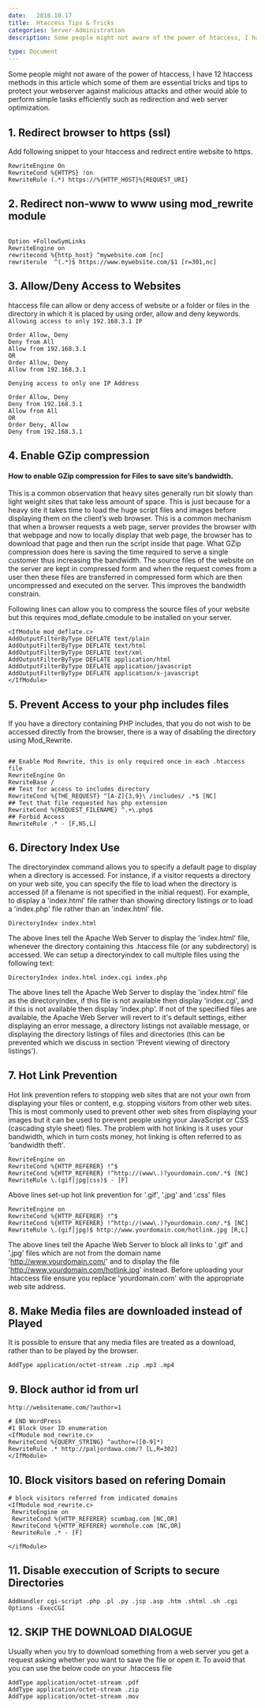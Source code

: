 ```yaml
---
date:	2018.10.17
title:	Htaccess Tips & Tricks 
categories: Server-Administration
description: Some people might not aware of the power of htaccess, I have 12 htaccess methods in this article which some of them are essential tricks and tips to protect your webserver against malicious attacks and other would able to perform simple tasks efficiently such as redirection and web server optimization.

type: Document
---
```

Some people might not aware of the power of htaccess, I have 12 htaccess methods in this article which some of them are essential tricks and tips to protect your webserver against malicious attacks and other would able to perform simple tasks efficiently such as redirection and web server optimization.   

## 1. Redirect browser to https (ssl)
Add following snippet to your htaccess and redirect entire website to https.
```
RewriteEngine On
RewriteCond %{HTTPS} !on
RewriteRule (.*) https://%{HTTP_HOST}%{REQUEST_URI}

```
## 2. Redirect non-www to www using mod_rewrite  module
```

Option +FollowSymLinks
RewriteEngine on
rewritecond %{http_host} ^mywebsite.com [nc]
rewriterule  ^(.*)$ https://www.mywebsite.com/$1 [r=301,nc]

```

## 3. Allow/Deny Access to Websites
htaccess file can allow or deny access of website or a folder or files in the directory in which it is placed by using order, allow and deny keywords.
`Allowing access to only 192.168.3.1 IP`
```
Order Allow, Deny
Deny from All
Allow from 192.168.3.1
OR
Order Allow, Deny
Allow from 192.168.3.1
```
`Denying access to only one IP Address`   
```
Order Allow, Deny
Deny from 192.168.3.1
Allow from All
OR
Order Deny, Allow
Deny from 192.168.3.1
```



## 4. Enable GZip compression
#### How to enable GZip compression for Files to save site’s bandwidth.
This is a common observation that heavy sites generally run bit slowly than light weight sites that take less amount of space. This is just because for a heavy site it takes time to load the huge script files and images before displaying them on the client’s web browser.
This is a common mechanism that when a browser requests a web page, server provides the browser with that webpage and now to locally display that web page, the browser has to download that page and then run the script inside that page.
What GZip compression does here is saving the time required to serve a single customer thus increasing the bandwidth. The source files of the website on the server are kept in compressed form and when the request comes from a user then these files are transferred in compressed form which are then uncompressed and executed on the server. This improves the bandwidth constrain.   


Following lines can allow you to compress the source files of your website but this requires mod_deflate.cmodule to be installed on your server.
```
<IfModule mod_deflate.c>
AddOutputFilterByType DEFLATE text/plain
AddOutputFilterByType DEFLATE text/html
AddOutputFilterByType DEFLATE text/xml
AddOutputFilterByType DEFLATE application/html
AddOutputFilterByType DEFLATE application/javascript
AddOutputFilterByType DEFLATE application/x-javascript
</IfModule>
```
## 5. Prevent Access to your php includes files
If you have a directory containing PHP includes, that you do not wish to be accessed directly from the browser, there is a way of disabling the directory using Mod_Rewrite. 
```

## Enable Mod Rewrite, this is only required once in each .htaccess file
RewriteEngine On 
RewriteBase / 
## Test for access to includes directory
RewriteCond %{THE_REQUEST} ^[A-Z]{3,9}\ /includes/ .*$ [NC] 
## Test that file requested has php extension 
RewriteCond %{REQUEST_FILENAME} ^.+\.php$ 
## Forbid Access 
RewriteRule .* - [F,NS,L]
```
## 6. Directory Index Use
The directoryindex command allows you to specify a default page to display when a directory is accessed. For instance, if a visitor requests a directory on your web site, you can specify the file to load when the directory is accessed (if a filename is not specified in the initial request). For example, to display a 'index.html' file rather than showing directory listings or to load a 'index.php' file rather than an 'index.html' file.
```
DirectoryIndex index.html
```
The above lines tell the Apache Web Server to display the 'index.html' file, whenever the directory containing this .htaccess file (or any subdirectory) is accessed.
We can setup a directoryindex to call multiple files using the following text:
```
DirectoryIndex index.html index.cgi index.php
```
The above lines tell the Apache Web Server to display the 'index.html' file as the directoryindex, if this file is not available then display 'index.cgi', and if this is not available then display 'index.php'.
If not of the specified files are available, the Apache Web Server will revert to it's default settings, either displaying an error message, a directory listings not available message, or displaying the directory listings of files and directories (this can be prevented which we discuss in section 'Prevent viewing of directory listings').

## 7. Hot Link Prevention
Hot link prevention refers to stopping web sites that are not your own from displaying your files or content, e.g. stopping visitors from other web sites. This is most commonly used to prevent other web sites from displaying your images but it can be used to prevent people using your JavaScript or CSS (cascading style sheet) files. The problem with hot linking is it uses your bandwidth, which in turn costs money, hot linking is often referred to as 'bandwidth theft'.
```
RewriteEngine on
RewriteCond %{HTTP_REFERER} !^$
RewriteCond %{HTTP_REFERER} !^http://(www\.)?yourdomain.com/.*$ [NC]
RewriteRule \.(gif|jpg|css)$ - [F]
```
Above lines  set-up hot link prevention for '.gif', '.jpg' and '.css' files
```
RewriteEngine on
RewriteCond %{HTTP_REFERER} !^$
RewriteCond %{HTTP_REFERER} !^http://(www\.)?yourdomain.com/.*$ [NC]
RewriteRule \.(gif|jpg)$ http://www.yourdomain.com/hotlink.jpg [R,L]
```
The above lines tell the Apache Web Server to block all links to '.gif' and '.jpg' files which are not from the domain name 'http://www.yourdomain.com/' and to display the file 'http://www.yourdomain.com/hotlink.jpg' instead. Before uploading your .htaccess file ensure you replace 'yourdomain.com' with the appropriate web site address.

## 8. Make Media files are downloaded instead of Played
It is possible to ensure that any media files are treated as a download, rather than to be played by the browser.
```
AddType application/octet-stream .zip .mp3 .mp4
```
## 9. Block author id from url
`http://websitename.com/?author=1`
```
# END WordPress
#1 Block User ID enumeration
<IfModule mod_rewrite.c>
RewriteCond %{QUERY_STRING} ^author=([0-9]*)
RewriteRule .* http://paljordawa.com/? [L,R=302]
</IfModule>
```
## 10. Block visitors based on refering Domain

```
# block visitors referred from indicated domains
<IfModule mod_rewrite.c>
 RewriteEngine on
 RewriteCond %{HTTP_REFERER} scumbag.com [NC,OR]
 RewriteCond %{HTTP_REFERER} wormhole.com [NC,OR]
 RewriteRule .* - [F]
 
</ifModule>
```
## 11. Disable execcution of Scripts to secure Directories
```
AddHandler cgi-script .php .pl .py .jsp .asp .htm .shtml .sh .cgi
Options -ExecCGI
```
## 12.  SKIP THE DOWNLOAD DIALOGUE
Usually when you try to download something from a web server you get a request asking whether you want to save the file or open it. To avoid that you can use the below code on your .htaccess file
```
AddType application/octet-stream .pdf
AddType application/octet-stream .zip
AddType application/octet-stream .mov
```
